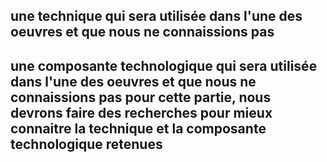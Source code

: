 
## une technique qui sera utilisée dans l'une des oeuvres et que nous ne connaissions pas

## une composante technologique qui sera utilisée dans l'une des oeuvres et que nous ne connaissions pas pour cette partie, nous devrons faire des recherches pour mieux connaitre la technique et la composante technologique retenues
